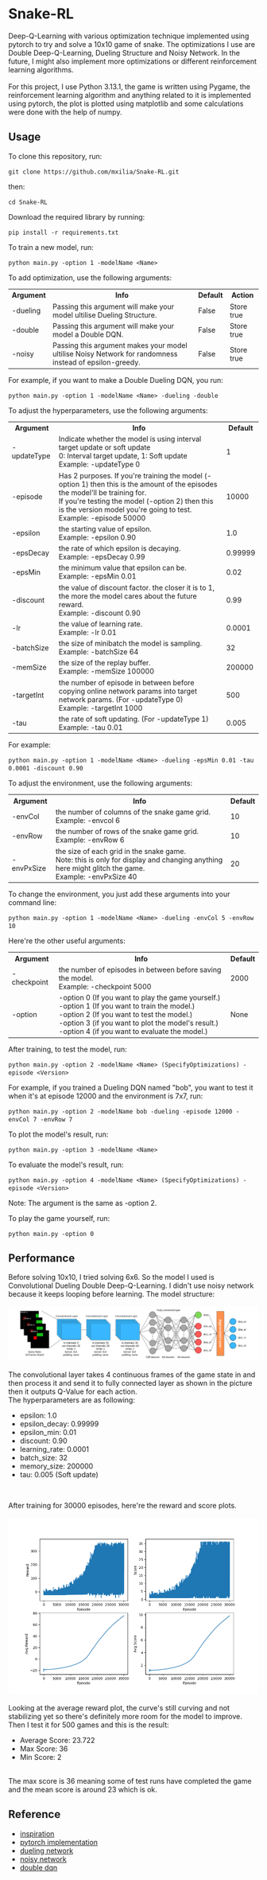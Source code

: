 # Snake-RL
Deep-Q-Learning with various optimization technique implemented using pytorch to try and solve a 10x10 game of snake. The optimizations I use are Double Deep-Q-Learning, Dueling Structure and Noisy Network. In the future, I might also implement more optimizations or different reinforcement learning algorithms.<br><br>
For this project, I use Python 3.13.1, the game is written using Pygame, the reinforcement learning algorithm and anything related to it is implemented using pytorch, the plot is plotted using matplotlib and some calculations were done with the help of numpy.
## Usage
To clone this repository, run:
```
git clone https://github.com/mxilia/Snake-RL.git
```

then:
```
cd Snake-RL
```

Download the required library by running:
```
pip install -r requirements.txt
```

To train a new model, run:
```
python main.py -option 1 -modelName <Name>
```

To add optimization, use the following arguments:
<table>
    <tr>
        <th>Argument</th>
        <th>Info</th>
        <th>Default</th>
        <th>Action</th>
    </tr>
    <tr>
        <td>-dueling</td>
        <td>Passing this argument will make your model ultilise Dueling Structure.</td>
        <td>False</td>
        <td>Store true</td>
    </tr>
    <tr>
        <td>-double</td>
        <td>Passing this argument will make your model a Double DQN.</td>
        <td>False</td>
        <td>Store true</td>
    </tr>
    <tr>
        <td>-noisy</td>
        <td>Passing this argument makes your model ultilise Noisy Network for randomness instead of epsilon-greedy.</td>
        <td>False</td>
        <td>Store true</td>
    </tr>
</table>

For example, if you want to make a Double Dueling DQN, you run:
```
python main.py -option 1 -modelName <Name> -dueling -double
```

To adjust the hyperparameters, use the following arguments:
<table>
    <tr>
        <th>Argument</th>
        <th>Info</th>
        <th>Default</th>
    </tr>
    <tr>
        <td>-updateType</td>
        <td>
            Indicate whether the model is using interval target update or soft update<br>
            0: Interval target update, 1: Soft update<br>
            Example: -updateType 0
        </td>
        <td>1</td>
    </tr>
    <tr>
        <td>-episode</td>
        <td>
            Has 2 purposes. If you're training the model (-option 1) then this is the amount of the episodes the model'll be training for.<br>
            If you're testing the model (-option 2) then this is the version model you're going to test.<br>
            Example: -episode 50000
        </td>
        <td>10000</td>
    </tr>
    <tr>
        <td>-epsilon</td>
        <td>
            the starting value of epsilon.<br>
            Example: -epsilon 0.90
        </td>
        <td>1.0</td>
    </tr>
    <tr>
        <td>-epsDecay</td>
        <td>
            the rate of which epsilon is decaying.<br>
            Example: -epsDecay 0.99
        </td>
        <td>0.99999</td>
    </tr>
    <tr>
        <td>-epsMin</td>
        <td>
            the minimum value that epsilon can be.<br>
            Example: -epsMin 0.01
        </td>
        <td>0.02</td>
    </tr>
    <tr>
        <td>-discount</td>
        <td>
            the value of discount factor. the closer it is to 1, the more the model cares about the future reward.<br>
            Example: -discount 0.90
        </td>
        <td>0.99</td>
    </tr>
    <tr>
        <td>-lr</td>
        <td>
            the value of learning rate.<br>
            Example: -lr 0.01
        </td>
        <td>0.0001</td>
    </tr>
    <tr>
        <td>-batchSize</td>
        <td>
            the size of minibatch the model is sampling.<br>
            Example: -batchSize 64
        </td>
        <td>32</td>
    </tr>
    <tr>
        <td>-memSize</td>
        <td>
            the size of the replay buffer.<br>
            Example: -memSize 100000
        </td>
        <td>200000</td>
    </tr>
    <tr>
        <td>-targetInt</td>
        <td>
            the number of episode in between before copying online network params into target network params. (For -updateType 0)<br>
            Example: -targetInt 1000
        </td>
        <td>500</td>
    </tr>
    <tr>
        <td>-tau</td>
        <td>
            the rate of soft updating. (For -updateType 1)<br>
            Example: -tau 0.01
        </td>
        <td>0.005</td>
    </tr>
</table>

For example:
```
python main.py -option 1 -modelName <Name> -dueling -epsMin 0.01 -tau 0.0001 -discount 0.90
```

To adjust the environment, use the following arguments:
<table>
    <tr>
        <th>Argument</th>
        <th>Info</th>
        <th>Default</th>
    </tr>
    <tr>
        <td>-envCol</td>
        <td>
            the number of columns of the snake game grid.<br>
            Example: -envcol 6
        </td>
        <td>10</td>
    </tr>
    <tr>
        <td>-envRow</td>
        <td>
            the number of rows of the snake game grid.<br>
            Example: -envRow 6
        </td>
        <td>10</td>
    </tr>
    <tr>
        <td>-envPxSize</td>
        <td>
            the size of each grid in the snake game.<br>
            Note: this is only for display and changing anything here might glitch the game.<br>
            Example: -envPxSize 40
        </td>
        <td>20</td>
    </tr>
</table>

To change the environment, you just add these arguments into your command line:
```
python main.py -option 1 -modelName <Name> -dueling -envCol 5 -envRow 10
```

Here're the other useful arguments:
<table>
    <tr>
        <th>Argument</th>
        <th>Info</th>
        <th>Default</th>
    </tr>
    <tr>
        <td>-checkpoint</td>
        <td>
            the number of episodes in between before saving the model.<br>
            Example: -checkpoint 5000
        </td>
        <td>2000</td>
    </tr>
    <tr>
        <td>-option</td>
        <td>
            -option 0 (If you want to play the game yourself.)<br>
            -option 1 (If you want to train the model.)<br>
            -option 2 (If you want to test the model.)<br>
            -option 3 (if you want to plot the model's result.)<br>
            -option 4 (if you want to evaluate the model.)
        </td>
        <td>None</td>
    </tr>
</table>

After training, to test the model, run:
```
python main.py -option 2 -modelName <Name> (SpecifyOptimizations) -episode <Version>
```

For example, if you trained a Dueling DQN named "bob", you want to test it when it's at episode 12000 and the environment is 7x7, run:
```
python main.py -option 2 -modelName bob -dueling -episode 12000 -envCol 7 -envRow 7
```

To plot the model's result, run:
```
python main.py -option 3 -modelName <Name>
```

To evaluate the model's result, run:
```
python main.py -option 4 -modelName <Name> (SpecifyOptimizations) -episode <Version>
```
Note: The argument is the same as -option 2.

To play the game yourself, run:
```
python main.py -option 0
```

## Performance
Before solving 10x10, I tried solving 6x6. So the model I used is Convolutional Dueling Double Deep-Q-Learning. I didn't use noisy network because it keeps looping before learning. The model structure:<br><br>
![structure](assets/structure.png)
<br><br>
The convolutional layer takes 4 continuous frames of the game state in and then process it and send it to fully connected layer as shown in the picture then it outputs Q-Value for each action.<br>
The hyperparameters are as following:
- epsilon: 1.0
- epsilon_decay: 0.99999
- epsilon_min: 0.01
- discount: 0.90
- learning_rate: 0.0001
- batch_size: 32
- memory_size: 200000
- tau: 0.005 (Soft update)
<br>

After training for 30000 episodes, here're the reward and score plots.<br><br>
![6x6_plot](assets/6x6_plot.png)
<br><br>
Looking at the average reward plot, the curve's still curving and not stabilizing yet so there's definitely more room for the model to improve.<br>
Then I test it for 500 games and this is the result:
- Average Score: 23.722
- Max Score: 36
- Min Score: 2
<br>
The max score is 36 meaning some of test runs have completed the game and the mean score is around 23 which is ok.<br>

## Reference
- [inspiration](https://github.com/benjamin-dupuis/DQN-snake/tree/master)
- [pytorch implementation](https://github.com/KimNattanan/dqn_pong)
- [dueling network](https://thammasorn.github.io/2020/07/18/Duel-DQN.html)
- [noisy network](https://arxiv.org/pdf/1706.10295)
- [double dqn](https://arxiv.org/pdf/1509.06461)